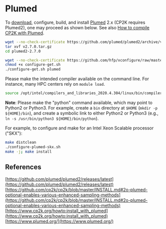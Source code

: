 # Plumed

To [download](https://www.plumed.org/download), configure, build, and install [Plumed](https://github.com/plumed/plumed2/releases/latest)&#160;2.x (CP2K requires Plumed2), one may proceed as shown below. See also [How to compile CP2K with Plumed](https://www.cp2k.org/howto:install_with_plumed).

```bash
wget --no-check-certificate https://github.com/plumed/plumed2/archive/v2.7.0.tar.gz
tar xvf v2.7.0.tar.gz
cd plumed2-2.7.0

wget --no-check-certificate https://github.com/hfp/xconfigure/raw/master/configure-get.sh
chmod +x configure-get.sh
./configure-get.sh plumed
```

Please make the intended compiler available on the command line. For instance, many HPC centers rely on `module load`.

```bash
source /opt/intel/compilers_and_libraries_2020.4.304/linux/bin/compilervars.sh intel64
```

**Note**: Please make the "python" command available, which may point to Python2 or Python3. For example, create a `bin` directory at `$HOME` (`mkdir -p ${HOME}/bin`), and create a symbolic link to either Python2 or Python3 (e.g., `ln -s /usr/bin/python3 ${HOME}/bin/python`).

For example, to configure and make for an Intel Xeon Scalable processor ("SKX"):

```bash
make distclean
./configure-plumed-skx.sh
make -j; make install
```

## References

[https://github.com/plumed/plumed2/releases/latest](https://github.com/plumed/plumed2/releases/latest)  
[https://github.com/cp2k/cp2k/blob/master/INSTALL.md#2o-plumed-optional-enables-various-enhanced-sampling-methods](https://github.com/cp2k/cp2k/blob/master/INSTALL.md#2o-plumed-optional-enables-various-enhanced-sampling-methods)  
[https://www.cp2k.org/howto:install_with_plumed](https://www.cp2k.org/howto:install_with_plumed)  
[https://www.plumed.org/](https://www.plumed.org/)

